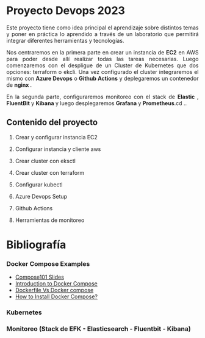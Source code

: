 # Proyecto Devops 2023

<div style='text-align: justify;'>
Este proyecto tiene como idea principal el aprendizaje sobre distintos temas y poner en práctica lo aprendido a través de un laboratorio que permitirá integrar diferentes herramientas y tecnologías.

Nos centraremos en la primera parte en crear un instancia de <b>EC2</b> en AWS para poder desde allí realizar todas las tareas necesarias. 
Luego comenzaremos con el despligue de un Cluster de Kubernetes que dos opciones:
terraform o ekcli. Una vez configurado el cluster integraremos el mismo con <b>Azure Devops</b> o <b>Github Actions</b> y deplegaremos un contenedor de <b> nginx </b>. 

En la segunda parte, configuraremos monitoreo con el stack de <b> Elastic </b>, <b>FluentBit</b> y <b>Kibana</b> y luego desplegaremos <b>Grafana</b> y <b>Prometheus</b>.cd ..
</div>


## Contenido del proyecto

1. Crear y configurar instancia EC2

2. Configurar instancia y cliente aws

3. Crear cluster con eksctl

4. Crear cluster con terraform

5. Configurar kubectl

6. Azure Devops Setup

7. Github Actions

8. Herramientas de monitoreo


# Bibliografía

### Docker Compose Examples

- [Compose101 Slides](https://www.slideshare.net/ajeetraina/introduction-to-docker-compose-docker-intermediate-workshop)
- [Introduction to Docker Compose](http://dockerlabs.collabnix.com/intermediate/docker-compose/)
- [Dockerfile Vs Docker compose ](http://dockerlabs.collabnix.com/intermediate/workshop/DockerCompose/Difference_between_dockerfile_and_docker_compose.html)
- [How to Install Docker Compose? ](http://dockerlabs.collabnix.com/intermediate/workshop/DockerCompose/How_to_Install_Docker_Compose.html)



### Kubernetes


### Monitoreo (Stack de EFK - Elasticsearch - Fluentbit - Kibana)